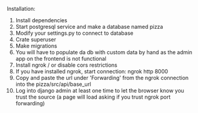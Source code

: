 Installation:


1. Install dependencies
2. Start postgresql service and make a database named pizza
3. Modify your settings.py to connect to database
4. Crate superuser
5. Make migrations
6. You will have to populate da db with custom data by hand as the admin app on the frontend is not functional
7. Install ngrok / or disable cors restrictions
8. If you have installed ngrok, start connection: ngrok http 8000
9. Copy and paste the url under 'Forwarding' from the ngrok connection into the pizza/src/api/base_url
10. Log into django admin at least one time to let the browser know you trust the source (a page will load asking if you trust ngrok port forwarding) 

